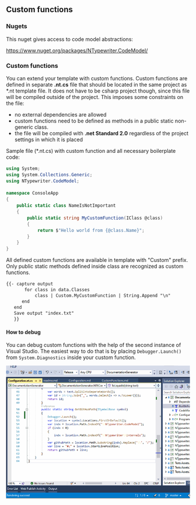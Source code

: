 ## Custom functions

### Nugets

This nuget gives access to code model abstractions:

https://www.nuget.org/packages/NTypewriter.CodeModel/

### Custom functions

You can extend your template with custom functions. Custom functions are defined in separate **.nt.cs** file that should be located in the same project as *.nt template file. It does not have to be csharp project though, since this file will be compiled outside of the project. This imposes  some constraints on the file:  

- no external dependencies are allowed 
- custom functions need to be defined as methods in a public static non-generic class.
- the file will be compiled with **.net Standard 2.0** regardless of the project settings in which it is placed

Sample file (*.nt.cs) with custom function and all necessary boilerplate code:

```csharp
using System;
using System.Collections.Generic;
using NTypewriter.CodeModel;

namespace ConsoleApp
{    
    public static class NameIsNotImportant 
    { 
        public static string MyCustomFunction(IClass @class)
        {
            return $"Hello world from {@class.Name}";
        }
    }
}
```

All defined custom functions are available in template with "Custom" prefix. Only public static methods defined inside class are recognized as custom functions.

```
{{- capture output
       for class in data.Classes 
           class | Custom.MyCustomFunction | String.Append "\n"
      end
   end
   Save output "index.txt"
   }}
```

#### How to debug

You can debug custom functions with the help of the second instance of Visual Studio. The easiest way to do that is by placing ```Debugger.Launch()``` from ```System.Diagnostics``` inside your custom function.

![HowToDebug](HowToDebug.gif)
